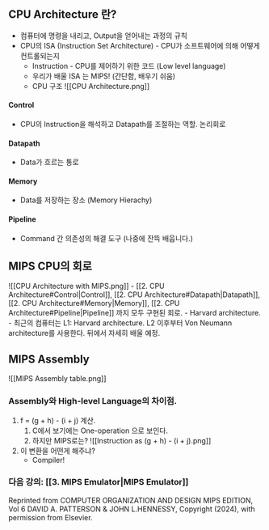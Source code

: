 ## CPU Architecture 란?
- 컴퓨터에 명령을 내리고, Output을 얻어내는 과정의 규칙
-  CPU의 ISA (Instruction Set Architecture) - CPU가 소프트웨어에 의해 어떻게 컨트롤되는지
	 - Instruction - CPU를 제어하기 위한 코드 (Low level language)
	- 우리가 배울 ISA 는 MIPS! (간단함, 배우기 쉬움)
	- CPU 구조 ![[CPU Architecture.png]]
#### Control
- CPU의 Instruction을 해석하고 Datapath를 조절하는 역할. 논리회로
#### Datapath
- Data가 흐르는 통로
#### Memory
-  Data를 저장하는 장소 (Memory Hierachy)
#### Pipeline
- Command 간 의존성의 해결 도구 (나중에 잔뜩 배웁니다.)
## MIPS CPU의 회로
![[CPU Architecture with MIPS.png]]
	- [[2. CPU Architecture#Control|Control]], [[2. CPU Architecture#Datapath|Datapath]], [[2. CPU Architecture#Memory|Memory]], [[2. CPU Architecture#Pipeline|Pipeline]] 까지 모두 구현된 회로.
	- Harvard architecture.
		- 최근의 컴퓨터는 L1: Harvard architecture. L2 이후부터 Von Neumann architecture를 사용한다. 뒤에서 자세히 배울 예정.
## MIPS Assembly
![[MIPS Assembly table.png]]
### Assembly와 High-level Language의 차이점.
1. f = (g + h) - (i + j) 계산.
	1. C에서 보기에는 One-operation 으로 보인다.
	2. 하지만 MIPS로는? ![[Instruction as (g + h) - (i + j).png]]
2. 이 변환을 어떤게 해주냐?
	- Compiler!


### 다음 강의: [[3. MIPS Emulator|MIPS Emulator]]


Reprinted from COMPUTER ORGANIZATION AND DESIGN MIPS EDITION, Vol 6 DAVID A. PATTERSON & JOHN L.HENNESSY, Copyright (2024), with permission from Elsevier.